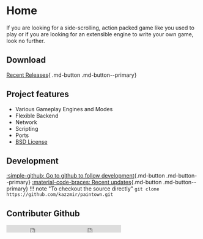 # Home

If you are looking for a side-scrolling, action packed game like you used to play or if you are looking for an extensible engine to write your own game, look no further.

## Download

[Recent Releases](https://github.com/kazzmir/paintown/releases){ .md-button .md-button--primary}

## Project features

* Various Gameplay Engines and Modes
* Flexible Backend
* Network
* Scripting
* Ports
* [BSD License](https://github.com/kazzmir/paintown/blob/master/LICENSE)

## Development
[:simple-github: Go to github to follow development](https://github.com/kazzmir/paintown){.md-button .md-button--primary}
[:material-code-braces: Recent updates](https://github.com/kazzmir/paintown/commits/master){.md-button .md-button--primary}
!!! note "To checkout the source directly"
    `git clone https://github.com/kazzmir/paintown.git`

## Contributer Github
<iframe style="float: left; clear: none"
    src="http://ghbtns.com/github-btn.html?user=kazzmir&amp;type=follow&amp;count=true"
    allowtransparency="true"
    frameborder="0"
    scrolling="0"
    width="150"
    height="20">
</iframe>

<iframe
    src="http://ghbtns.com/github-btn.html?user=juvinious&amp;type=follow&amp;count=true"
    allowtransparency="true"
    frameborder="0"
    scrolling="0"
    width="150"
    height="20">
</iframe>
